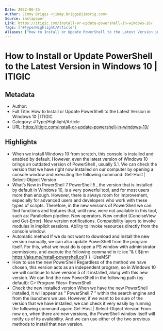 ```yaml
---
Date: 2022-06-25
Author: Jimmy Briggs <jimmy.briggs@jimbrig.com>
Source: instapaper
Link: https://itigic.com/install-or-update-powershell-in-windows-10/
Tags: ["#Type/Highlight/Article"]
Aliases: ["How to Install or Update PowerShell to the Latest Version in Windows 10 | ITIGIC", "How to Install or Update PowerShell to the Latest Version in Windows 10 | ITIGIC"]
---
```

# How to Install or Update PowerShell to the Latest Version in Windows 10 | ITIGIC

## Metadata
- Author: 
- Full Title: How to Install or Update PowerShell to the Latest Version in Windows 10 | ITIGIC
- Category: #Type/Highlight/Article
- URL: https://itigic.com/install-or-update-powershell-in-windows-10/

## Highlights
- When we install Windows 10 from scratch, this console is installed and enabled by default. However, even the latest version of Windows 10 brings an outdated version of PowerShell , usually 5.1. We can check the version that we have right now installed on our computer by opening a console window and executing the following command:
  Get-Host | Select-Object Version
- What’s New in PowerShell 7
  PowerShell 5 , the version that is installed by default in Windows 10, is a very powerful tool, and for most users more than enough. However, there is always room for improvement, especially for advanced users and developers who work with these types of scripts.
  Therefore, in the new versions of PowerShell we can find functions and features that, until now, were not available in this tool, such as:
  Parallelism pipeline.
  New operators.
  New cmdlet (ConciseView and Get-Error).
  New version notifications.
  Compatibility layers to invoke modules in implicit sessions.
  Ability to invoke resources directly from the console window.
- Automatic method
  If we do not want to download and install the new version manually, we can also update PowerShell from the program itself. For this, what we must do is open a PS window with administrator permissions, and execute the following command in it:
  iex "& { $(irm https://aka.ms/install-powershell.ps1) } -UseMSI"
- How to use the new PowerShell
  Regardless of the method we have chosen, this version acts as an independent program, so in Windows 10 we will continue to have version 5 of it installed, along with this new version. We can find the new PowerShell in the following path (by default): C> Program Files> PowerShell.
- Check the new installed version
  When we have the new PowerShell installed, it will appear as ” PowerShell 7 ” within the search engine and from the launchers we use. However, if we want to be sure of the version that we have installed, we can check it very easily by running the following command again:
  Get-Host | Select-Object Version
  From now on, when there are new versions, the PowerShell window itself will notify us of its availability. And we can use either of the two previous methods to install that new version.
